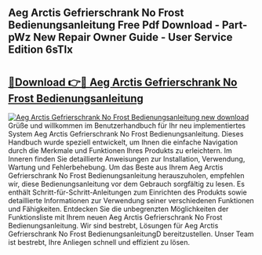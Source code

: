 ## Aeg Arctis Gefrierschrank No Frost Bedienungsanleitung Free Pdf Download - Part-pWz New Repair Owner Guide - User Service Edition 6sTlx

# <h2><a href="http://df47ll.blite.top/?on=Aeg+Arctis+Gefrierschrank+No+Frost+Bedienungsanleitung">🔗Download 👉🔴 Aeg Arctis Gefrierschrank No Frost Bedienungsanleitung</a></h2>

[![Aeg Arctis Gefrierschrank No Frost Bedienungsanleitung new download](https://i.imgur.com/lujVjoI.png)](http://df47ll.blite.top/?on=Aeg+Arctis+Gefrierschrank+No+Frost+Bedienungsanleitung)
Grüße und willkommen im Benutzerhandbuch für Ihr neu implementiertes System Aeg Arctis Gefrierschrank No Frost Bedienungsanleitung. Dieses Handbuch wurde speziell entwickelt, um Ihnen die einfache Navigation durch die Merkmale und Funktionen Ihres Produkts zu erleichtern. Im Inneren finden Sie detaillierte Anweisungen zur Installation, Verwendung, Wartung und Fehlerbehebung. Um das Beste aus Ihrem Aeg Arctis Gefrierschrank No Frost Bedienungsanleitung herauszuholen, empfehlen wir, diese Bedienungsanleitung vor dem Gebrauch sorgfältig zu lesen. Es enthält Schritt-für-Schritt-Anleitungen zum Einrichten des Produkts sowie detaillierte Informationen zur Verwendung seiner verschiedenen Funktionen und Fähigkeiten. Entdecken Sie die unbegrenzten Möglichkeiten der Funktionsliste mit Ihrem neuen Aeg Arctis Gefrierschrank No Frost Bedienungsanleitung. Wir sind bestrebt, Lösungen für Aeg Arctis Gefrierschrank No Frost BedienungsanleitungD bereitzustellen. Unser Team ist bestrebt, Ihre Anliegen schnell und effizient zu lösen.
